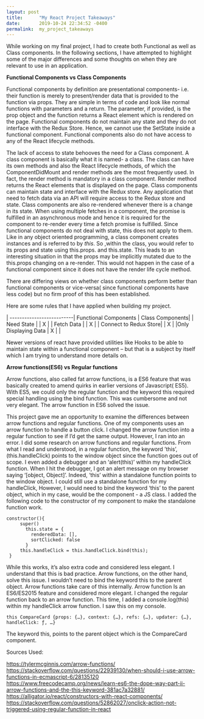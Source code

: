 ```yaml
---
layout: post
title:      "My React Project Takeaways"
date:       2019-10-24 22:34:52 -0400
permalink:  my_project_takeaways
---
```


While working on my final project, I had to create both Functional as well as Class components. In the following sections, I have attempted to highlight some of the major differences and some thoughts on when they are relevant to use in an application.

**Functional Components vs Class Components**

 Functional components by definition are presentational components- i.e. their function is merely to present/render data that is provided to the function via props. They are simple in terms of code and look like normal functions with parameters and a return. The parameter, if provided, is the prop object and the function returns a React element which is rendered on the page. Functional components do not maintain any state and they do not interface with the Redux Store. Hence, we cannot use the SetState inside a functional component. Functional components also do not have access to any of the React lifecycle methods.

 The lack of access to state behooves the need for a Class component. A class component is basically what it is named- a class. The class can have its own methods and also the React lifecycle methods, of which the ComponentDidMount and render methods are the most frequently used. In fact, the render method is mandatory in a class component. Render method returns the React elements that is displayed on the page. Class components can maintain state and interface with the Redux store. Any application that need to fetch data via an API will require access to the Redux store and state. Class components are also re-rendered whenever there is a change in its state. When using multiple fetches in a component, the promise is fulfilled in an asynchronous mode and hence it is required for the component to re-render every time a fetch promise is fulfilled. Since functional components do not deal with state, this does not apply to them. Like in any object oriented programming, a class component creates instances and is referred to by *this*. So ,within the class, you would refer to its props and state using this.props. and this.state. This leads to an interesting situation in that the props may be implicitly mutated due to the this.props changing on a re-render. This would not happen in the case of a functional component since it does not have the render life cycle method.

 
There are differing views on whether class components perform better than functional components or vice-versa( since functional components have less code) but no firm proof of this has been established.


Here are some rules that I have applied when building my project.
																							
| --------------------------| Functional Components | Class Components|
| Need State                        |                                                   |            X                         |
| Fetch Data                         |                                                   |            X                         |
| Connect to Redux Store|                                                 |             X                         | 
|Only Displaying Data      |                     X                           |                                        |
 

Newer versions of react have provided utilities like Hooks to be able to maintain state within a functional component – but that is a subject by itself which I am trying to understand more details on. 

**Arrow functions(ES6) vs Regular functions**

Arrow functions, also called fat arrow functions, is a ES6 feature that was basically created to amend quirks in earlier versions of Javascript( ES5). With ES5, we could only the regular function and the keyword this  required special handling using the bind function. This was cumbersome and not very elegant. The arrow function in ES6 solved the issue.

This project gave me an opportunity to examine the differences between arrow functions and regular functions. One of my components uses an arrow function to handle a button click. I changed the arrow function into a regular function to see if I’d get the same output. However, I ran into an error. I did some research on arrow functions and regular functions. From what I read and understood, in a regular function, the keyword ’this’, (this.handleClick) points to the window object since the function goes out of scope. I even added a debugger and an ‘alert(this)’ within my handleClick function. When I hit the debugger, I got an alert message on my browser saying ‘[object, Object]’. Indeed, ‘this’ within a standalone function points to the window object. I could still use a standalone function for my handleClick, However, I would need to bind the keyword ‘this’ to the parent object, which in my case, would be the component - a JS class. I added the following code to the constructor of my component to make the standalone function work.

```
constructor(){
     super()
       this.state = {
         renderedData: [],
         sortClicked: false
       }
     this.handleClick = this.handleClick.bind(this);
 }
```

While this works, it’s also extra code and considered less elegant. I understand that this is bad practice. Arrow functions, on the other hand, solve this issue. I wouldn’t need to bind the keyword this to the parent object. Arrow functions take care of this internally. Arrow function Is an ES6/ES2015 feature and considered more elegant. I changed the regular function back to an arrow function. This time, I added a console.log(this) within my handleClick arrow function. I saw this on my console. 

`this CompareCard {props: {…}, context: {…}, refs: {…}, updater: {…}, handleClick: ƒ, …}`

The keyword this, points to the parent object which is the CompareCard component. 


Sources Used:

https://tylermcginnis.com/arrow-functions/
https://stackoverflow.com/questions/22939130/when-should-i-use-arrow-functions-in-ecmascript-6/28135120
https://www.freecodecamp.org/news/learn-es6-the-dope-way-part-ii-arrow-functions-and-the-this-keyword-381ac7a32881/
https://alligator.io/react/constructors-with-react-components/
https://stackoverflow.com/questions/52862027/onclick-action-not-triggered-using-regular-function-in-react





